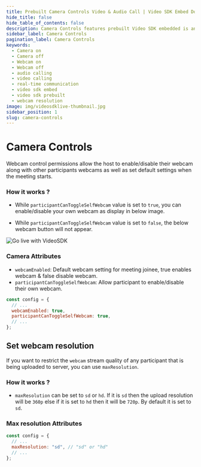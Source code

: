 ```yaml
---
title: Prebuilt Camera Controls Video & Audio Call | Video SDK Embed Docs
hide_title: false
hide_table_of_contents: false
description: Camera Controls features prebuilt Video SDK embedded is an easy-to-use video calling API. Video SDK Prebuilt makes it easy for developers to add video calls 10 in minutes to any website or app.
sidebar_label: Camera Controls
pagination_label: Camera Controls
keywords:
  - Camera on
  - Camera off
  - Webcam on
  - Webcam off
  - audio calling
  - video calling
  - real-time communication
  - video sdk embed
  - video sdk prebuilt
  - webcam resolution
image: img/videosdklive-thumbnail.jpg
sidebar_position: 1
slug: camera-controls
---
```


# Camera Controls

Webcam control permissions allow the host to enable/disable their webcam along with other participants webcams as well as set default settings when the meeting starts.

### How it works ?

- While `participantCanToggleSelfWebcam` value is set to `true`, you can enable/disable your own webcam as display in below image.

- While `participantCanToggleSelfWebcam` value is set to `false`, the below webcam button will not appear.

![Go live with VideoSDK](/img/prebuilt/prebuilt-webcam.png)

### Camera Attributes

- `webcamEnabled`: Default webcam setting for meeting joinee, true enables webcam & false disable webcam.
- `participantCanToggleSelfWebcam`: Allow participant to enable/disable their own webcam.

```js title="index.html"
const config = {
  // ...
  webcamEnabled: true,
  participantCanToggleSelfWebcam: true,
  // ...
};
```

## Set webcam resolution

If you want to restrict the `webcam` stream quality of any participant that is being uploaded to server, you can use `maxResolution`.

### How it works ?

- `maxResolution` can be set to `sd` or `hd`. If it is `sd` then the upload resolution will be `360p` else if it is set to `hd` then it will be `720p`. By default it is set to `sd`.

### Max resolution Attributes

```js title="index.html"
const config = {
  // ...
  maxResolution: "sd", // "sd" or "hd"
  // ...
};
```
